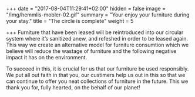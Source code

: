 +++
date = "2017-08-04T11:29:41+02:00"
hidden = false
image = "/img/hemmlis-mobler-02.gif"
summary = "Your enjoy your furniture during your stay."
title = "The circle is complete"
weight = 5

+++
Furniture  that have been leased will be reintroduced into our circular system where it’s sanitized anew, and refeshed in order to be leased again. This way we create an alternative model for furniture consumtion which we believe will reduce the wastage of furniture and the following negative impact it has on the environment.

To succeed in this, it is crucial for us that our furniture be used responsibly. We put all out  faith in that you, our custimers help us out in this so that we can continue to offer you neat collections of furniture in the future. This we thank you for, fully hearted, on the behalf of our planet! 